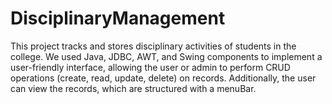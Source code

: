 # DisciplinaryManagement
This project tracks and stores disciplinary activities of students in the college. We used Java, JDBC, AWT, and Swing components to implement a user-friendly interface, allowing the user or admin to perform CRUD operations (create, read, update, delete) on records. Additionally, the user can view the records, which are structured with a menuBar.
